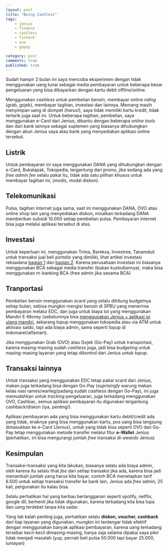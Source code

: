 ```yaml
---
layout: post
title: "Being Cashless"
tags: 
    - jenius
    - finance
    - cashless
    - fintech
    - ovo
    - gopay

category: post
comments: true
published: true
---
```


Sudah hampir 2 bulan ini saya mencoba eksperimen dengan tidak menggunakan uang tunai sebagai media pembayaran untuk beberapa besar pengeluaran yang bisa dibayarkan dengan kartu debit offline/online.

Menggunakan *cashless* untuk pembelian bensin, membayar online *riding* (grab, gojek), membayar tagihan, investasi dan lainnya. Memang masih menyimpan uang di dompet (*harus!*), saya tidak memiliki kartu kredit, tidak tertarik juga saat ini. Untuk beberapa tagihan, pembelian, saya menggunakan e-Card dari Jenius, dibantu dengan beberapa *online tools* dan dari bank lainnya sebagai suplemen yang biasanya dihubungkan dengan akun Jenius saya atau bank yang menyediakan aplikasi online tersebut.

<!--more-->
## **Listrik**
Untuk pembayaran ini saya menggunakan DANA yang dihubungkan dengan e-Card, Bukalapak, Tokopedia, tergantung dari promo, jika sedang ada yang *free admin fee* selalu pakai itu, tidak ada satu pilihan khusus untuk membayar tagihan ini, (*modis*, modal diskon).

## **Telekomunikasi**
Pulsa, tagihan internet juga sama, saat ini menggunakan DANA, OVO atau online shop lain yang menyediakan diskon, misalkan terkadang DANA memberikan subsidi 10.000 setiap pembelian pulsa. Pembayaran internet bisa juga melalui aplikasi tersebut di atas.

## **Investasi**
Untuk keperluan ini, menggunakan Trima, Bareksa, Investree, Tanamduit untuk transaksi jual beli portolio yang dimiliki, lihat artikel investasi reksadana [bagian 1](https://notes.dedenf.com/2018/09/perbandingan-bareksa-tanamduit-investree) dan [bagian 2](https://notes.dedenf.com/2018/12/perbandingan-bareksa-tanamduit-investree-bagian-2). Karena perusahaan investasi ini biasanya menggunakan BCA sebagai media transfer (bukan kustodiannya), maka bisa menggunakan m-banking BCA (free admin jika sesama BCA)

## **Tranportasi**
Pembelian bensin menggunakan xcard yang selalu dihitung budgetnya setiap bulan, sebisa mungkin mengisi bensin di SPBU yang menerima pembayaran melalui EDC, dan juga untuk biaya tol yang menggunakan Mandiri E-Money (sebelumnya bisa [menggunakan Jenius + aplikasi isi ulang mandiri](https://jenius.tech/2017/10/19/jenius-topup-emoney/), sekarang topup menggunakan tokopedia atau via ATM untuk aktivasi saldo, tapi ada biaya admin, sama seperti topup di indomaret/alfamart).

Jika menggunakan Grab (OVO) atau Gojek (Go-Pay) untuk transportasi, karena masing-masing sudah *cashless* juga, jadi bisa *budgeting* untuk masing-masing layanan yang tetap dikontrol dari Jenius untuk *topup*.

## **Transaksi lainnya**
Untuk transaksi yang menggunakan EDC tetap pakai xcard dari Jenius, makan juga terkadang bisa dengan Go-Pay (*suprisingly* warung makan kelas nasi rames/warteg/padang sudah *cashless* dengan Go-Pay), ini juga memudahkan untuk *tracking* pengeluaran, juga terkadang menggunakan OVO, Cashbac, semua aplikasi pembayaran itu digunakan tergantung cashback/diskon (iya, penting!).

Aplikasi pembayaran ada yang bisa menggunakan kartu debit/credit ada yang tidak, enaknya yang bisa menggunakan kartu, pos uang bisa langsung dimasukkan ke e-Card (Jenius), untuk yang tidak bisa seperti OVO dan Go-Pay tetap menggunakan metode transfer melalui fitur **e-Wallet** Jenius (perhatikan, ini bisa mengurangi jumlah *free* transaksi di-*awards* Jenius)


## **Kesimpulan**
Transaksi-transaksi yang kita lakukan, biasanya selalu ada biaya admin, oleh karena itu selalu lihat *fee* dari setiap transaksi jika ada, karena bisa jadi menambah jumlah yang harus kita bayar, contoh BCA menetapkan tarif 6.500 untuk setiap transaksi transfer ke bank lain, Jenius ada *free* admin, 25 kali, pergunakan itu kalau bisa.

Selalu perhatikan hal yang berbau berlangganan seperti spotify, netflix, google dll, berhenti jika tidak digunakan, karena terkadang kita bisa lupa dan uang terdebet tanpa kita sadar.

Yang tak kalah penting juga, perhatikan selalu **diskon, voucher, cashback** dari tiap layanan yang digunakan, mungkin ini terdengar tidak efektif dengan menggunakan banyak aplikasi pembayaran, karena uang terkadang tersebar kecil-kecil dimasing-masing, hanya saja selama dipakai saya pikir tidak menjadi masalah (yup, pernah beli pulsa 50.000 tapi bayar 25.000, lumayan)